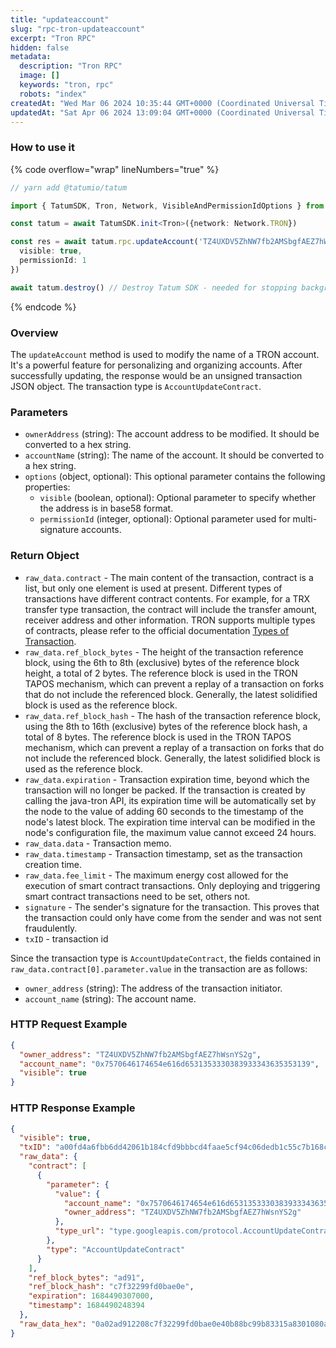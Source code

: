 ```yaml
---
title: "updateaccount"
slug: "rpc-tron-updateaccount"
excerpt: "Tron RPC"
hidden: false
metadata: 
  description: "Tron RPC"
  image: []
  keywords: "tron, rpc"
  robots: "index"
createdAt: "Wed Mar 06 2024 10:35:44 GMT+0000 (Coordinated Universal Time)"
updatedAt: "Sat Apr 06 2024 13:09:04 GMT+0000 (Coordinated Universal Time)"
---
```




### How to use it

{% code overflow="wrap" lineNumbers="true" %}

```typescript
// yarn add @tatumio/tatum

import { TatumSDK, Tron, Network, VisibleAndPermissionIdOptions } from '@tatumio/tatum'

const tatum = await TatumSDK.init<Tron>({network: Network.TRON})

const res = await tatum.rpc.updateAccount('TZ4UXDV5ZhNW7fb2AMSbgfAEZ7hWsnYS2g', '0x7570646174654e616d6531353330383933343635353139', {
  visible: true,
  permissionId: 1
})

await tatum.destroy() // Destroy Tatum SDK - needed for stopping background jobs
```

{% endcode %}

### Overview

The `updateAccount` method is used to modify the name of a TRON account. It's a powerful feature for personalizing and organizing accounts. After successfully updating, the response would be an unsigned transaction JSON object. The transaction type is `AccountUpdateContract`.

### Parameters

- `ownerAddress` (string): The account address to be modified. It should be converted to a hex string.
- `accountName` (string): The name of the account. It should be converted to a hex string.
- `options` (object, optional): This optional parameter contains the following properties:
  - `visible` (boolean, optional): Optional parameter to specify whether the address is in base58 format.
  - `permissionId` (integer, optional): Optional parameter used for multi-signature accounts.

### Return Object

- `raw_data.contract` - The main content of the transaction, contract is a list, but only one element is used at present. Different types of transactions have different contract contents. For example, for a TRX transfer type transaction, the contract will include the transfer amount, receiver address and other information. TRON supports multiple types of contracts, please refer to the official documentation [Types of Transaction](https://developers.tron.network/docs/tron-protocol-transaction#types-of-transaction).
- `raw_data.ref_block_bytes` - The height of the transaction reference block, using the 6th to 8th (exclusive) bytes of the reference block height, a total of 2 bytes. The reference block is used in the TRON TAPOS mechanism, which can prevent a replay of a transaction on forks that do not include the referenced block. Generally, the latest solidified block is used as the reference block.
- `raw_data.ref_block_hash` - The hash of the transaction reference block, using the 8th to 16th (exclusive) bytes of the reference block hash, a total of 8 bytes. The reference block is used in the TRON TAPOS mechanism, which can prevent a replay of a transaction on forks that do not include the referenced block. Generally, the latest solidified block is used as the reference block.
- `raw_data.expiration` - Transaction expiration time, beyond which the transaction will no longer be packed. If the transaction is created by calling the java-tron API, its expiration time will be automatically set by the node to the value of adding 60 seconds to the timestamp of the node's latest block. The expiration time interval can be modified in the node's configuration file, the maximum value cannot exceed 24 hours.
- `raw_data.data` - Transaction memo.
- `raw_data.timestamp` - Transaction timestamp, set as the transaction creation time.
- `raw_data.fee_limit` - The maximum energy cost allowed for the execution of smart contract transactions. Only deploying and triggering smart contract transactions need to be set, others not.
- `signature` - The sender's signature for the transaction. This proves that the transaction could only have come from the sender and was not sent fraudulently.
- `txID` - transaction id

Since the transaction type is `AccountUpdateContract`, the fields contained in `raw_data.contract[0].parameter.value` in the transaction are as follows:

- `owner_address` (string): The address of the transaction initiator.
- `account_name` (string): The account name.

### HTTP Request Example

```json
{
  "owner_address": "TZ4UXDV5ZhNW7fb2AMSbgfAEZ7hWsnYS2g",
  "account_name": "0x7570646174654e616d6531353330383933343635353139",
  "visible": true
}
```

### HTTP Response Example

```json
{
  "visible": true,
  "txID": "a00fd4a6fbb6dd42061b184cfd9bbbcd4faae5cf94c06dedb1c55c7b168c37cb",
  "raw_data": {
    "contract": [
      {
        "parameter": {
          "value": {
            "account_name": "0x7570646174654e616d6531353330383933343635353139",
            "owner_address": "TZ4UXDV5ZhNW7fb2AMSbgfAEZ7hWsnYS2g"
          },
          "type_url": "type.googleapis.com/protocol.AccountUpdateContract"
        },
        "type": "AccountUpdateContract"
      }
    ],
    "ref_block_bytes": "ad91",
    "ref_block_hash": "c7f32299fd0bae0e",
    "expiration": 1684490307000,
    "timestamp": 1684490248394
  },
  "raw_data_hex": "0a02ad912208c7f32299fd0bae0e40b88bc99b83315a8301080a127f0a32747970652e676f6f676c65617069732e636f6d2f70726f746f636f6c2e4163636f756e74557064617465436f6e747261637412490a30307837353730363436313734363534653631366436353331333533333330333833393333333433363335333533313339121541fd49eda0f23ff7ec1d03b52c3a45991c24cd440e70cac1c59b8331"
}
```
